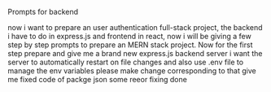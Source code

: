 Prompts for backend 


now i want to prepare an user authentication full-stack project, the backend i have to do in express.js and frontend in react, now i will be giving a few step by step prompts to prepare an MERN stack project. Now for the first step prepare and give me a brand new express.js backend server
i want the server to automatically restart on file changes and also use .env file to manage the env variables please make change corresponding to that
give me fixed code of packge json
some reeor fixing done
